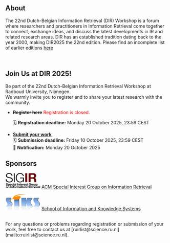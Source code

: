 <br>

## About
The 22nd Dutch-Belgian Information Retrieval (DIR) Workshop is a forum where researchers and practitioners in Information Retrieval come together to connect, exchange ideas, and discuss the latest developments in IR and related research areas. DIR has an established tradition dating back to the year 2000, making DIR2025 the 22nd edition. Please find an incomplete list of earlier editions [here](https://www.informatiewetenschap.org/dir-history.html)

<br>

## Join Us at DIR 2025!

Be part of the 22nd Dutch-Belgian Information Retrieval Workshop at Radboud University, Nijmegen.  
We warmly invite you to register and to share your latest research with the community.


- ~~**Register here**~~ <span style="color:red;">Registration is closed.</span>

  🗓️ **Registration deadline:** Monday 20 October 2025, 23:59 CEST  

- [**Submit your work**](https://informagus.nl/dir2025/cfp)  
  🗓️ **Submission deadline:** Friday 10 October 2025, 23:59 CEST  
  🔔 **Notification:** Monday 20 October 2025  

## Sponsors

![SIGIR](logo_sigir.png)
[ACM Special Interest Group on Information Retrieval](https://sigir.org)

![SIKS](logo_siks.png)
[School of Information and Knowledge Systems](https://siks.nl)

<br>
For any questions or problems regarding registration or submission of your work, feel free to contact us at  [ruirlist@science.ru.nl](mailto:ruirlist@science.ru.nl).


